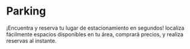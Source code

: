 # Parking
¡Encuentra y reserva tu lugar de estacionamiento en segundos! localiza fácilmente espacios disponibles en tu área, comprará precios, y realiza reservas al instante.
